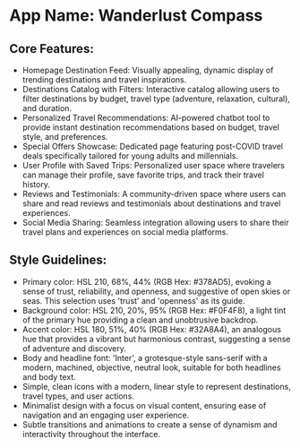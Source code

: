 # **App Name**: Wanderlust Compass

## Core Features:

- Homepage Destination Feed: Visually appealing, dynamic display of trending destinations and travel inspirations.
- Destinations Catalog with Filters: Interactive catalog allowing users to filter destinations by budget, travel type (adventure, relaxation, cultural), and duration.
- Personalized Travel Recommendations: AI-powered chatbot tool to provide instant destination recommendations based on budget, travel style, and preferences. 
- Special Offers Showcase: Dedicated page featuring post-COVID travel deals specifically tailored for young adults and millennials.
- User Profile with Saved Trips: Personalized user space where travelers can manage their profile, save favorite trips, and track their travel history.
- Reviews and Testimonials: A community-driven space where users can share and read reviews and testimonials about destinations and travel experiences.
- Social Media Sharing: Seamless integration allowing users to share their travel plans and experiences on social media platforms.

## Style Guidelines:

- Primary color: HSL 210, 68%, 44% (RGB Hex: #378AD5), evoking a sense of trust, reliability, and openness, and suggestive of open skies or seas. This selection uses 'trust' and 'openness' as its guide.
- Background color: HSL 210, 20%, 95% (RGB Hex: #F0F4F8), a light tint of the primary hue providing a clean and unobtrusive backdrop.
- Accent color: HSL 180, 51%, 40% (RGB Hex: #32A8A4), an analogous hue that provides a vibrant but harmonious contrast, suggesting a sense of adventure and discovery.
- Body and headline font: 'Inter', a grotesque-style sans-serif with a modern, machined, objective, neutral look, suitable for both headlines and body text.
- Simple, clean icons with a modern, linear style to represent destinations, travel types, and user actions.
- Minimalist design with a focus on visual content, ensuring ease of navigation and an engaging user experience.
- Subtle transitions and animations to create a sense of dynamism and interactivity throughout the interface.